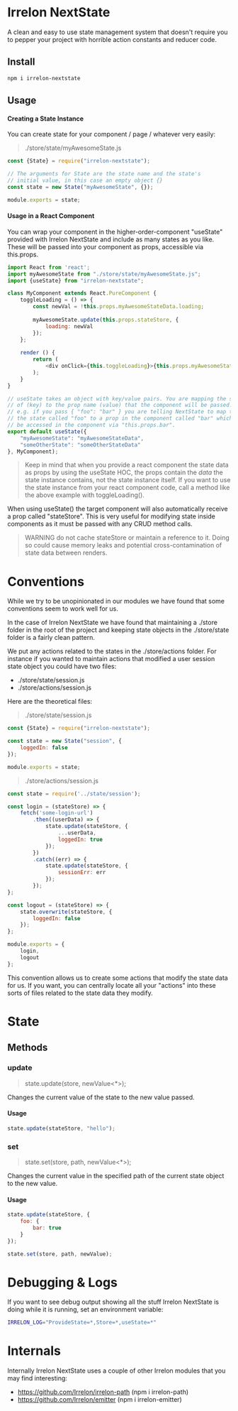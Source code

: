# Irrelon NextState
A clean and easy to use state management system that doesn't require you
to pepper your project with horrible action constants and reducer code.

## Install
```bash
npm i irrelon-nextstate
```

## Usage

#### Creating a State Instance
You can create state for your component / page / whatever very easily:

> ./store/state/myAwesomeState.js

```js
const {State} = require("irrelon-nextstate");

// The arguments for State are the state name and the state's
// initial value, in this case an empty object {}
const state = new State("myAwesomeState", {});

module.exports = state;
```

#### Usage in a React Component
You can wrap your component in the higher-order-component "useState"
provided with Irrelon NextState and include as many states as you
like. These will be passed into your component as props, accessible
via this.props.

```js
import React from 'react';
import myAwesomeState from "./store/state/myAwesomeState.js";
import {useState} from "irrelon-nextstate";

class MyComponent extends React.PureComponent {
	toggleLoading = () => {
		const newVal = !this.props.myAwesomeStateData.loading;
		
		myAwesomeState.update(this.props.stateStore, {
			loading: newVal			
		});
	};
    		
	render () {
		return (
			<div onClick={this.toggleLoading}>{this.props.myAwesomeStateData.loading}</div>
		);
	}
}

// useState takes an object with key/value pairs. You are mapping the state by the name
// of (key) to the prop name (value) that the component will be passed.
// e.g. if you pass { "foo": "bar" } you are telling NextState to map the data in
// the state called "foo" to a prop in the component called "bar" which can then
// be accessed in the component via "this.props.bar".
export default useState({
	"myAwesomeState": "myAwesomeStateData",
	"someOtherState": "someOtherStateData"
}, MyComponent);
```

> Keep in mind that when you provide a react component the state data as
props by using the useState HOC, the props contain the *data* the
state instance contains, not the state instance itself. If you want to use
the state instance from your react component code, call a method like the
above example with toggleLoading().

When using useState() the target component will also automatically receive a prop called
"stateStore". This is very useful for modifying state inside components as it must be 
passed with any CRUD method calls.

> WARNING do not cache stateStore or maintain a reference to it. Doing so could cause
memory leaks and potential cross-contamination of state data between renders.

# Conventions
While we try to be unopinionated in our modules we have found that some
conventions seem to work well for us.

In the case of Irrelon NextState we have found that maintaining a ./store
folder in the root of the project and keeping state objects in the
./store/state folder is a fairly clean pattern.

We put any actions related to the states in the ./store/actions folder.
For instance if you wanted to maintain actions that modified a user session
state object you could have two files:

* ./store/state/session.js
* ./store/actions/session.js

Here are the theoretical files:

> ./store/state/session.js
```js
const {State} = require("irrelon-nextstate");

const state = new State("session", {
	loggedIn: false
});

module.exports = state;
```

> ./store/actions/session.js
```js
const state = require('../state/session');

const login = (stateStore) => {
	fetch('some-login-url')
		.then((userData) => {
			state.update(stateStore, {
				...userData,
				loggedIn: true
			});
		})
		.catch((err) => {
			state.update(stateStore, {
				sessionErr: err
			});
		});
};

const logout = (stateStore) => {
	state.overwrite(stateStore, {
		loggedIn: false
	});
};

module.exports = {
	login,
	logout
};
```

This convention allows us to create some actions that modify the state
data for us. If you want, you can centrally locate all your "actions" into
these sorts of files related to the state data they modify.

# State
## Methods
### update
>state.update(store<Store>, newValue<*>);

Changes the current value of the state to the new value passed.

#### Usage
```js
state.update(stateStore, "hello");
```

### set
>state.set(store<Store>, path<String>, newValue<*>);

Changes the current value in the specified path of the current state object
to the new value.

#### Usage
```js
state.update(stateStore, {
	foo: {
		bar: true
	}
});

state.set(store, path, newValue);
```

# Debugging & Logs
If you want to see debug output showing all the stuff Irrelon NextState is
doing while it is running, set an environment variable:

```bash
IRRELON_LOG="ProvideState=*,Store=*,useState=*"
```


# Internals
Internally Irrelon NextState uses a couple of other Irrelon modules that
you may find interesting:

* https://github.com/Irrelon/irrelon-path (npm i irrelon-path)
* https://github.com/Irrelon/emitter (npm i irrelon-emitter)

